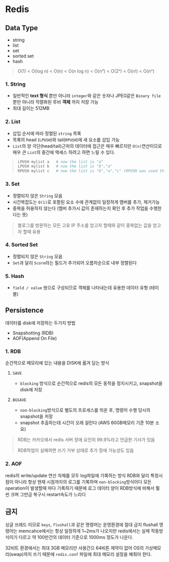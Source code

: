 # Redis

## Data Type
- string
- list
- set
- sorted set
- hash

> O(1) < O(log n) < O(n) < O(n log n) < O(n²) < O(2ⁿ) < O(n!) < O(nⁿ)

### 1. String
- 일반적인 **text 형식** 뿐만 아니라 `integer`와 같은 숫자나 JPEG같은 `Binary file` 뿐만 아니라 직렬화된 루비 **객체** 까지 저장 가능
- 최대 길이는 512MB

### 2. List
- 삽입 순서에 따라 정렬된 `string` 목록
- 목록의 head (`LPUSH`)와 tail(`RPUSH`)에 새 요소를 삽입 가능
- `List`의 양 극단(head/tail)근처의 데이터에 접근은 매우 빠르지만 `O(n)`연산이므로 매우 큰 `List`의 중간에 액세스 하려고 하면 느릴 수 있다.
> ```bash
> LPUSH mylist a   # now the list is "a"
> LPUSH mylist b   # now the list is "b","a"
> RPUSH mylist c   # now the list is "b","a","c" (RPUSH was used this time)
> ```

### 3. Set
- 정렬되지 않은 `String` 모음
- 시간복잡도는 `O(1)`로 포함된 요소 수에 관계없이 일정하게 멤버를 추가, 제거가능
- 중복을 허용하지 않는다 (멤버 추가시 값이 존재하는지 확인 후 추가 작업을 수행한다는 뜻)

> 블로그를 방문하는 모든 고유 IP 주소를 얻고자 할때와 같이 중복없는 값을 얻고자 할때 유용

### 4. Sorted Set
- 정렬되지 않은 `String` 모음
- `Set`과 달리 `Score`라는 필드가 추가되어 오름차순으로 내부 정렬된다

### 5. Hash
- `field / value` 쌍으로 구성되므로 객체를 나타내는데 유용한 데이터 유형 (테이블)


## Persistence

데이터를 disk에 저장하는 두가지 방법

- Snapshotting (RDB)
- AOF(Append On File)

### 1. RDB
순간적으로 메모리에 있는 내용을 DISK에 옮겨 담는 방식

1. `SAVE`
    - `blocking` 방식으로  순간적으로 redis의 모든 동작을 정지시키고, snapshot을 disk에 저장


2. `BGSAVE`
   -  `non-blocking`방식으로 별도의 프로세스를 띄운 후, 명령어 수행 당시의 snapshot을 저장
   - snapshot 추출하는데 시간이 오래 걸린다 (AWS 60GB메모리 기준 10분 소요)

> RDB는 카카오에서 redis 서버 장애 요인의 99.9%라고 언급한 기사가 있음
> 
> RDB작업이 실패하면 쓰기 거부 상태로 추가 장애 가능성도 있음


### 2. AOF
redis의 write/update 연산 자체를 모두 log파일에 기록하는 방식
RDB와 달리 특정시점이 아니라 항상 현재 시점까지의 로그를 기록하며 `non-blocking`방식이다
모든 operation이 발생할때 마다 기록하기 때문에 로그 데이터 양이 RDB방식에 비해서 훨씬 크며 그만금 복구시 restart속도가 느리다


## 금지

싱글 쓰레드 이므로 `keys`, `flushall`과 같은 명령어는 운영환경에 절대 금지
flushall 명령어는 memcahce에서는 항상 일정하게 1~2ms가 나오지만 redis에서는 실제 작동방식이기 다르고 약 100만건의 데이터 기준으로 1000ms 정도가 나온다.

32비트 환경에서는 최대 3GB 메모리만 사용간으
64비튼 제약이 없어 OS의 가상메모리(swap)까지 쓰기 때문에 `redis.conf` 파일에 최대 메모리 설정을 해줘야 한다.